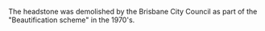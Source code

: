 
The headstone was demolished by the Brisbane City Council as part of the "Beautification scheme" in the 1970's.
